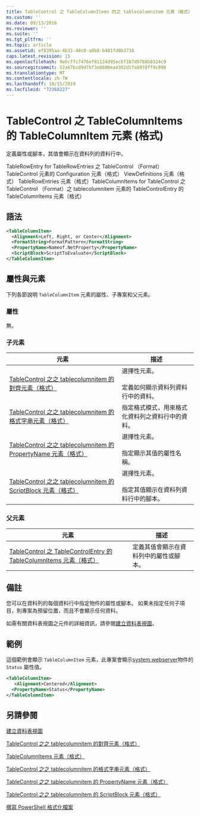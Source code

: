 ```yaml
---
title: TableControl 之 TableColumnItems 的之 tablecolumnitem 元素（格式） |Microsoft Docs
ms.custom: ''
ms.date: 09/13/2016
ms.reviewer: ''
ms.suite: ''
ms.tgt_pltfrm: ''
ms.topic: article
ms.assetid: ef8395aa-4b31-48c0-a0b8-b481fd0b3738
caps.latest.revision: 15
ms.openlocfilehash: 9e6cffc7476ef01124d95ecbf287d9788b0324c9
ms.sourcegitcommit: 52a67bcd9d7bf3e8600ea4302d1fa8970ff9c998
ms.translationtype: MT
ms.contentlocale: zh-TW
ms.lasthandoff: 10/15/2019
ms.locfileid: "72368227"
---
```

# <a name="tablecolumnitem-element-for-tablecolumnitems-for-tablecontrol-format"></a>TableControl 之 TableColumnItems 的 TableColumnItem 元素 (格式)

定義屬性或腳本，其值會顯示在資料列的資料行中。

TableRowEntry for TableRowEntries 之 TableControl （Format） TableControl 元素的 Configuration 元素（格式） ViewDefinitions 元素（格式） TableRowEntries 元素（格式）TableColumnItems for TableControl 之 TableControl （Format）之 tablecolumnitem 元素的 TableControlEntry 的 TableColumnItems 元素（格式）

## <a name="syntax"></a>語法

```xml
<TableColumnItem>
  <Alignment>Left, Right, or Center</Alignment>
  <FormatString>FormatPattern</FormatString>
  <PropertyName>Nameof.NetProperty</PropertyName>
  <ScriptBlock>ScriptToEvaluate</ScriptBlock>
</TableColumnItem>
```

## <a name="attributes-and-elements"></a>屬性與元素

下列各節說明 `TableColumnItem` 元素的屬性、子專案和父元素。

### <a name="attributes"></a>屬性

無。

### <a name="child-elements"></a>子元素

|元素|描述|
|-------------|-----------------|
|[TableControl 之之 tablecolumnitem 的對齊元素（格式）](./alignment-element-for-tablecolumnitem-for-tablecontrol-format.md)|選擇性元素。<br /><br /> 定義如何顯示資料列資料行中的資料。|
|[TableControl 之之 tablecolumnitem 的格式字串元素（格式）](./formatstring-element-for-tablecolumnitem-for-tablecontrol-format.md)|指定格式模式，用來格式化資料列之資料行中的資料。|
|[TableControl 之之 tablecolumnitem 的 PropertyName 元素（格式）](./propertyname-element-for-tablecolumnitem-for-tablecontrol-format.md)|選擇性元素。<br /><br /> 指定顯示其值的屬性名稱。|
|[TableControl 之之 tablecolumnitem 的 ScriptBlock 元素（格式）](./scriptblock-element-for-tablecolumnitem-for-tablecontrol-format.md)|選擇性元素。<br /><br /> 指定其值顯示在資料列資料行中的腳本。|

### <a name="parent-elements"></a>父元素

|元素|描述|
|-------------|-----------------|
|[TableControl 之 TableControlEntry 的 TableColumnItems 元素（格式）](./tablecolumnitems-element-for-tablerowentry-for-tablecontrol-format.md)|定義其值會顯示在資料列中的屬性或腳本。|

## <a name="remarks"></a>備註

您可以在資料列的每個資料行中指定物件的屬性或腳本。 如果未指定任何子項目，則專案為預留位置，而且不會顯示任何資料。

如需有關資料表視圖之元件的詳細資訊，請參閱[建立資料表視圖](./creating-a-table-view.md)。

## <a name="example"></a>範例

這個範例會顯示 `TableColumnItem` 元素，此專案會顯示[system.webserver](/dotnet/api/System.Diagnostics.Process)物件的 `Status` 屬性值。

```xml
<TableColumnItem>
   <Alignment>Centered</Alignment>
  <PropertyName>Status</PropertyName>
</TableColumnItem>

```

## <a name="see-also"></a>另請參閱

[建立資料表視圖](./creating-a-table-view.md)

[TableControl 之之 tablecolumnitem 的對齊元素（格式）](./alignment-element-for-tablecolumnitem-for-tablecontrol-format.md)

[TableColumnItems 元素（格式）](./tablecolumnitems-element-for-tablerowentry-for-tablecontrol-format.md)

[TableControl 之之 tablecolumnitem 的格式字串元素（格式）](./formatstring-element-for-tablecolumnitem-for-tablecontrol-format.md)

[TableControl 之之 tablecolumnitem 的 PropertyName 元素（格式）](./propertyname-element-for-tablecolumnitem-for-tablecontrol-format.md)

[TableControl 之之 tablecolumnitem 的 ScriptBlock 元素（格式）](./scriptblock-element-for-tablecolumnitem-for-tablecontrol-format.md)

[撰寫 PowerShell 格式化檔案](./writing-a-powershell-formatting-file.md)
